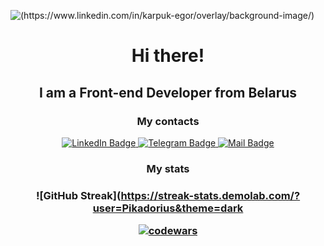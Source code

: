 ![(https://www.linkedin.com/in/karpuk-egor/overlay/background-image/)](https://media.licdn.com/dms/image/D4D16AQFt9LNDBl4t1A/profile-displaybackgroundimage-shrink_350_1400/0/1674672437458?e=1682553600&v=beta&t=j3HK0onq0aeSVWcisjzZo9qOFGaOYLQFH2kZUhKKHow)

<h1 align="center">Hi there!</h1>
<h2 align="center">I am a Front-end Developer from Belarus</h3>


<h3 align="center">My contacts</h2>
<div align="center">
  <a href="https://www.linkedin.com/in/karpuk-egor/" target="_blank">
    <img src="https://img.shields.io/badge/LinkedIn-blue?style=for-the-badge&logo=linkedin&logoColor=white" alt="LinkedIn Badge"/>
  </a>
  <a href="https://t.me/Pikadorius" target="_blank">
    <img src="https://img.shields.io/badge/Telegram-blue?style=for-the-badge&logo=telegram&logoColor=white" alt="Telegram Badge"/>
  </a>
  <a href="mailto:karpukea@yandex.ru" target="_blank">
    <img src="https://img.shields.io/badge/Mail-blue?style=for-the-badge&logo=gmail&logoColor=white" alt="Mail Badge"/>
  </a>
</div>

<h3 align="center">My stats</h2>
<h3 align="center">
  
![GitHub Streak](https://streak-stats.demolab.com/?user=Pikadorius&theme=dark
  
[![codewars](https://www.codewars.com/users/Pikadorius/badges/large)](https://www.codewars.com/users/Pikadorius)
  
</h2>
